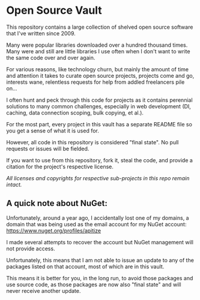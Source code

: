 Open Source Vault
=================

This repository contains a large collection of shelved open source software that I've written since 2009.

Many were popular libraries downloaded over a hundred thousand times. Many were and still are little libraries I use often when I don't want to write the same code over and over again.

For various reasons, like technology churn, but mainly the amount of time and attention it takes to curate open source projects, projects come and go, interests wane, relentless requests for help from addled freelancers pile on...

I often hunt and peck through this code for projects as it contains perennial solutions to many common challenges, especially in web development (DI, caching, data connection scoping, bulk copying, et al.).

For the most part, every project in this vault has a separate README file so you get a sense of what it is used for.

However, all code in this repository is considered "final state". No pull requests or issues will be fielded. 

If you want to use from this repository, fork it, steal the code, and provide a citation for the project's respective license.

*All licenses and copyrights for respective sub-projects in this repo remain intact.*


A quick note about NuGet:
-------------------
Unfortunately, around a year ago, I accidentally lost one of my domains, a domain that was being used as the email account for
my NuGet account: https://www.nuget.org/profiles/apitize

I made several attempts to recover the account but NuGet management will not provide access.

Unfortunately, this means that I am not able to issue an update to any of the packages listed on that account, most of which are in this vault.

This means it is better for you, in the long run, to avoid those packages and use source code, as those packages are now also "final state" and will never receive another update.
